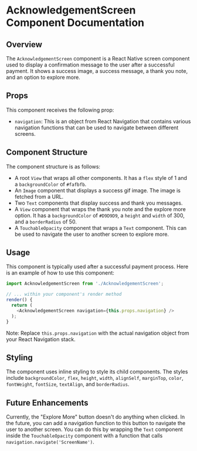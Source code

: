 # AcknowledgementScreen Component Documentation

## Overview
The `AcknowledgementScreen` component is a React Native screen component used to display a confirmation message to the user after a successful payment. It shows a success image, a success message, a thank you note, and an option to explore more.

## Props
This component receives the following prop:

- `navigation`: This is an object from React Navigation that contains various navigation functions that can be used to navigate between different screens.

## Component Structure
The component structure is as follows:

- A root `View` that wraps all other components. It has a `flex` style of 1 and a `backgroundColor` of `#fafbfb`.
- An `Image` component that displays a success gif image. The image is fetched from a URL.
- Two `Text` components that display success and thank you messages.
- A `View` component that wraps the thank you note and the explore more option. It has a `backgroundColor` of `#D9D9D9`, a `height` and `width` of 300, and a `borderRadius` of 50.
- A `TouchableOpacity` component that wraps a `Text` component. This can be used to navigate the user to another screen to explore more.

## Usage
This component is typically used after a successful payment process. Here is an example of how to use this component:

```js
import AcknowledgementScreen from './AcknowledgementScreen';

// ... within your component's render method
render() {
  return (
    <AcknowledgementScreen navigation={this.props.navigation} />
  );
}
```

Note: Replace `this.props.navigation` with the actual navigation object from your React Navigation stack.

## Styling
The component uses inline styling to style its child components. The styles include `backgroundColor`, `flex`, `height`, `width`, `alignSelf`, `marginTop`, `color`, `fontWeight`, `fontSize`, `textAlign`, and `borderRadius`.

## Future Enhancements
Currently, the "Explore More" button doesn't do anything when clicked. In the future, you can add a navigation function to this button to navigate the user to another screen. You can do this by wrapping the `Text` component inside the `TouchableOpacity` component with a function that calls `navigation.navigate('ScreenName')`.